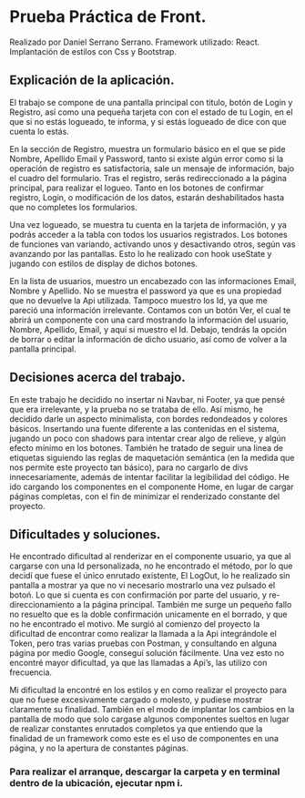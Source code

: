 # Prueba Práctica de Front. 

Realizado por Daniel Serrano Serrano.
Framework utilizado: React.
Implantación de estilos con Css y Bootstrap.

## Explicación de la aplicación.
El trabajo se compone de una pantalla principal con titulo, botón de Login y Registro, así como una pequeña tarjeta con con el estado de tu Login, en el que si no estás logueado, te informa, y si estás logueado de dice con que cuenta lo estás.

En la sección de Registro, muestra un formulario  básico en el que se pide Nombre, Apellido Email y Password, tanto si existe algún error como si la operación de registro es satisfactoria, sale un mensaje de información, bajo el cuadro del formulario. Tras el registro, serás redireccionado a la página principal, para realizar el logueo.
Tanto en los botones de confirmar registro, Login, o modificación de los datos, estarán deshabilitados hasta que no completes los formularios.
 
Una vez logueado, se muestra tu cuenta en la tarjeta de información, y ya podrás acceder a la tabla con todos los usuarios registrados.
 Los botones de funciones van variando, activando unos y desactivando otros, según vas avanzando por las pantallas. Esto lo he realizado con hook useState y jugando con estilos de display de dichos  botones.

En la lista de usuarios, muestro un encabezado con las informaciones Email, Nombre y Apellido. No se muestra el password ya que es una propiedad que no devuelve la Api utilizada. Tampoco muestro los Id, ya que me pareció una información irrelevante.
Contamos con un botón Ver, el cual te abrirá un componente con una card mostrando la información del usuario, Nombre, Apellido, Email, y aquí si muestro el Id.
Debajo, tendrás la opción de borrar o editar la información de dicho usuario, así como de volver a la pantalla principal.

## Decisiones acerca del trabajo.
En este trabajo he decidido no insertar ni Navbar, ni Footer, ya que pensé que era irrelevante, y la prueba no se trataba de ello. Así mismo, he decidido darle un aspecto minimalista, con  bordes redondeados y colores básicos. Insertando una fuente diferente a las contenidas en el sistema, jugando un poco con shadows para intentar crear algo de relieve, y algún efecto mínimo en los botones.
También he tratado de seguir una linea de etiquetas siguiendo las reglas de maquetación semántica (en la medida que nos permite este proyecto tan básico), para no cargarlo de divs innecesariamente, además de intentar facilitar la legibilidad del código.
He ido cargando los componentes en el componente Home, en lugar de cargar páginas completas, con el fin de minimizar el renderizado constante del proyecto.

## Dificultades y soluciones.
He encontrado dificultad al renderizar en el componente usuario, ya que al cargarse con una Id personalizada, no he encontrado el método, por lo que decidí que fuese el único enrutado existente,
El LogOut, lo he realizado sin pantalla a mostrar ya que no vi necesario mostrarlo una vez pulsado el botoń. Lo que si cuenta es con confirmación por parte del usuario, y re-direccionamiento a la página principal.
También me surge un pequeño fallo no resuelto que es la doble confirmación unicamente en el borrado, y que no he encontrado el motivo.
Me surgió al comienzo del proyecto la dificultad de encontrar como realizar la llamada a la Api integrándole el Token, pero tras varias pruebas con Postman, y  consultando en alguna página por medio Google, conseguí solución fácilmente. Una vez esto no encontré mayor dificultad, ya que las llamadas a Api’s, las utilizo con frecuencia.

Mi dificultad la encontré en los estilos y en como realizar el proyecto para que no fuese excesivamente cargado o molesto, y pudiese mostrar claramente su finalidad. También en el modo de implantar los cambios en la pantalla de modo que solo cargase algunos componentes sueltos en lugar de realizar constantes enrutados completos ya que entiendo que la finalidad de un framework como este es el uso de componentes en una página, y no la apertura de constantes páginas.


### Para realizar el arranque, descargar la carpeta y en terminal dentro de la ubicación, ejecutar npm i.